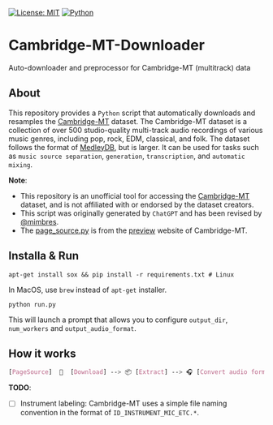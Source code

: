 [![License: MIT](https://img.shields.io/badge/License-MIT-green.svg)](https://opensource.org/licenses/MIT)
[![Python](https://img.shields.io/badge/Python-3.6|3.7|3.8|3.9-blue.svg)](https://www.python.org)

# Cambridge-MT-Downloader
Auto-downloader and preprocessor for Cambridge-MT (multitrack) data

## About
This repository provides a `Python` script that automatically downloads and resamples the [Cambridge-MT](https://www.cambridge-mt.com/ms/mtk/) dataset.  The Cambridge-MT dataset is a collection of over 500 studio-quality multi-track audio recordings of various music genres, including pop, rock, EDM, classical, and folk. The dataset follows the format of [MedleyDB](https://medleydb.weebly.com/), but is larger. It can be used for tasks such as `music source separation`, `generation`, `transcription`, and `automatic mixing`.

**Note**: 
- This repository is an unofficial tool for accessing the [Cambridge-MT](https://www.cambridge-mt.com/ms/mtk/) dataset, and is not affiliated with or endorsed by the dataset creators.
- This script was originally generated by `ChatGPT` and has been revised by [@mimbres](https://github.com/mimbres).
- The [page_source.py](https://github.com/mimbres/Cambridge-MT-Downloader/blob/main/page_source.py) is from the [preview](https://multitracksearch.cambridge-mt.com/ms-mtk-search-ads.htm) website of Cambridge-MT. 

## Installa & Run
```cli
apt-get install sox && pip install -r requirements.txt # Linux
```
In MacOS, use `brew` instead of `apt-get` installer.

```
python run.py
```
This will launch a prompt that allows you to configure `output_dir`, `num_workers` and `output_audio_format`.

## How it works
```css
[PageSource]  🚚  [Download] --> 📦 [Extract] --> 🎧 [Convert audio format]
```

**TODO**:
- [ ] Instrument labeling: Cambridge-MT uses a simple file naming convention in the format of `ID_INSTRUMENT_MIC_ETC.*`.



